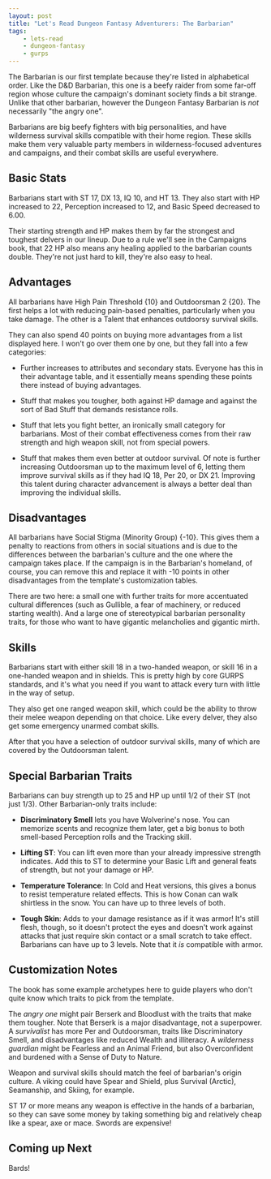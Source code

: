 ```yaml
---
layout: post
title: "Let's Read Dungeon Fantasy Adventurers: The Barbarian"
tags:
    - lets-read
    - dungeon-fantasy
    - gurps
---
```


The Barbarian is our first template because they're listed in alphabetical
order. Like the D&D Barbarian, this one is a beefy raider from some far-off
region whose culture the campaign's dominant society finds a bit strange. Unlike
that other barbarian, however the Dungeon Fantasy Barbarian is _not_ necessarily
"the angry one".

Barbarians are big beefy fighters with big personalities, and have wilderness
survival skills compatible with their home region. These skills make them very
valuable party members in wilderness-focused adventures and campaigns, and their
combat skills are useful everywhere.

## Basic Stats

Barbarians start with ST 17, DX 13, IQ 10, and HT 13. They also start with HP
increased to 22, Perception increased to 12, and Basic Speed decreased to 6.00.

Their starting strength and HP makes them by far the strongest and toughest
delvers in our lineup. Due to a rule we'll see in the Campaigns book, that 22 HP
also means any healing applied to the barbarian counts double. They're not just
hard to kill, they're also easy to heal.

## Advantages

All barbarians have High Pain Threshold {10} and Outdoorsman 2 {20}. The first
helps a lot with reducing pain-based penalties, particularly when you take
damage. The other is a Talent that enhances outdoorsy survival
skills.

They can also spend 40 points on buying more advantages from a list displayed
here. I won't go over them one by one, but they fall into a few
categories:

- Further increases to attributes and secondary stats. Everyone has this in
  their advantage table, and it essentially means spending these points there
  instead of buying advantages.

- Stuff that makes you tougher, both against HP damage and against the sort of
  Bad Stuff that demands resistance rolls.

- Stuff that lets you fight better, an ironically small category for
  barbarians. Most of their combat effectiveness comes from their raw strength
  and high weapon skill, not from special powers.

- Stuff that makes them even better at outdoor survival. Of note is further
  increasing Outdoorsman up to the maximum level of 6, letting them improve
  survival skills as if they had IQ 18, Per 20, or DX 21. Improving this talent
  during character advancement is always a better deal than improving the
  individual skills.

## Disadvantages

All barbarians have Social Stigma (Minority Group) {-10}. This gives them a
penalty to reactions from others in social situations and is due to the
differences between the barbarian's culture and the one where the campaign takes
place. If the campaign is in the Barbarian's homeland, of course, you can remove
this and replace it with -10 points in other disadvantages from the template's
customization tables.

There are two here: a small one with further traits for more accentuated
cultural differences (such as Gullible, a fear of machinery, or reduced starting
wealth). And a large one of stereotypical barbarian personality traits, for
those who want to have gigantic melancholies and gigantic mirth.

## Skills

Barbarians start with either skill 18 in a two-handed weapon, or skill 16 in a
one-handed weapon and in shields. This is pretty high by core GURPS standards,
and it's what you need if you want to attack every turn with little in the way
of setup.

They also get one ranged weapon skill, which could be the ability to throw their
melee weapon depending on that choice. Like every delver, they also get some
emergency unarmed combat skills.

After that you have a selection of outdoor survival skills, many of which are
covered by the Outdoorsman talent.

## Special Barbarian Traits

Barbarians can buy strength up to 25 and HP up until 1/2 of their ST (not just
1/3). Other Barbarian-only traits include:

- **Discriminatory Smell** lets you have Wolverine's nose. You can memorize
  scents and recognize them later, get a big bonus to both smell-based
  Perception rolls and the Tracking skill.

- **Lifting ST**: You can lift even more than your already impressive strength
  indicates. Add this to ST to determine your Basic Lift and general feats of
  strength, but not your damage or HP.

- **Temperature Tolerance**: In Cold and Heat versions, this gives a bonus to
  resist temperature related effects. This is how Conan can walk shirtless in
  the snow. You can have up to three levels of both.

- **Tough Skin**: Adds to your damage resistance as if it was armor! It's still
  flesh, though, so it doesn't protect the eyes and doesn't work against attacks
  that just require skin contact or a small scratch to take effect. Barbarians
  can have up to 3 levels. Note that it _is_ compatible with armor.

## Customization Notes

The book has some example archetypes here to guide players who don't quite know
which traits to pick from the template.

The _angry one_ might pair Berserk and Bloodlust with the traits that make them
tougher. Note that Berserk is a major disadvantage, not a superpower. A
_survivalist_ has more Per and Outdoorsman, traits like Discriminatory Smell,
and disadvantages like reduced Wealth and illiteracy. A _wilderness guardian_
might be Fearless and an Animal Friend, but also Overconfident and burdened with
a Sense of Duty to Nature.

Weapon and survival skills should match the feel of barbarian's origin
culture. A viking could have Spear and Shield, plus Survival (Arctic),
Seamanship, and Skiing, for example.

ST 17 or more means any weapon is effective in the hands of a barbarian, so they
can save some money by taking something big and relatively cheap like a spear,
axe or mace. Swords are expensive!

## Coming up Next

Bards!
